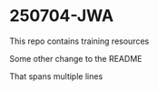 # 250704-JWA
This repo contains training resources

Some other change to the README

That spans multiple lines